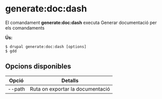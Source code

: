 # generate:doc:dash
El comandament **generate:doc:dash** executa Generar documentació per els comandaments

**Ús:**
```
$ drupal generate:doc:dash [options] 
$ gdd  
```

## Opcions disponibles
Opció | Detalls
-------|-------------
--path | Ruta on exportar la documentació
